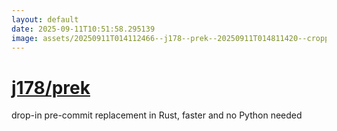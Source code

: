 ```yaml
---
layout: default
date: 2025-09-11T10:51:58.295139
image: assets/20250911T014112466--j178--prek--20250911T014811420--cropped.png
---
```


# [j178/prek](https://github.com/j178/prek)

drop-in pre-commit replacement in Rust, faster and no Python needed
